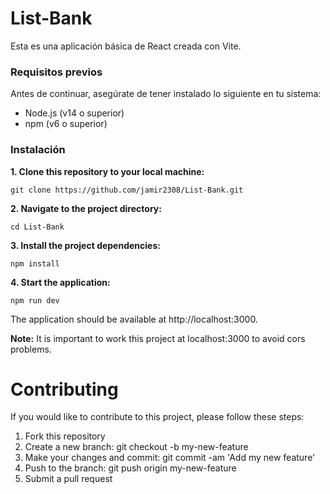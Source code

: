 # List-Bank

Esta es una aplicación básica de React creada con Vite.

### Requisitos previos

Antes de continuar, asegúrate de tener instalado lo siguiente en tu sistema:

* Node.js (v14 o superior)
* npm (v6 o superior)

### Instalación

**1. Clone this repository to your local machine:**

    git clone https://github.com/jamir2308/List-Bank.git

**2. Navigate to the project directory:**

    cd List-Bank

**3. Install the project dependencies:**

    npm install

**4. Start the application:**

    npm run dev

The application should be available at http://localhost:3000.

**Note:**  It is important to work this project at localhost:3000 to avoid cors problems.

# Contributing

If you would like to contribute to this project, please follow these steps:

1. Fork this repository
2. Create a new branch: git checkout -b my-new-feature
3. Make your changes and commit: git commit -am 'Add my new feature'
4. Push to the branch: git push origin my-new-feature
5. Submit a pull request
